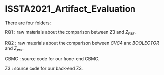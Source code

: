 # ISSTA2021_Artifact_Evaluation

There are four folders:

RQ1  :  raw materials about the comparison between $Z3$ and $Z_{PRE}$.
    
RQ2  :  raw materials about the comparison between $CVC4$ and $BOOLECTOR$ and $Z_{pre}$.

CBMC :  source code for our frone-end CBMC.

Z3   :  source code for our back-end Z3.